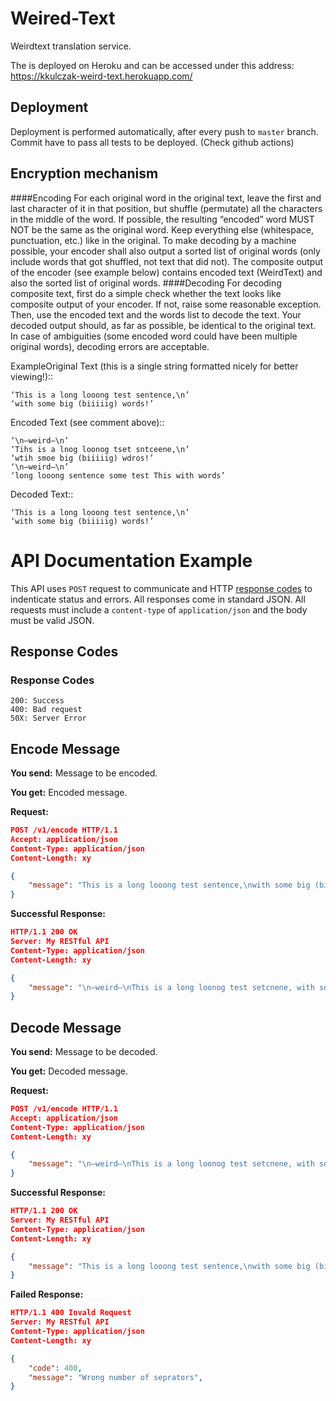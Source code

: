 # Weired-Text
Weirdtext translation service.

The is deployed on Heroku and can be accessed under this address: https://kkulczak-weird-text.herokuapp.com/

## Deployment
Deployment is performed automatically, after every push to `master` branch.
Commit have to pass all tests to be deployed. (Check github actions)

## Encryption mechanism
####Encoding
For each original word in the original text, leave the first and last character of it in that
position, but shuffle (permutate) all the characters in the middle of the word. If possible,
the resulting “encoded” word MUST NOT be the same as the original word. Keep
everything else (whitespace, punctuation, etc.) like in the original. To make decoding by a
machine possible, your encoder shall also output a sorted list of original words (only
include words that got shuffled, not text that did not).
The composite output of the encoder (see example below) contains encoded text
(WeirdText) and also the sorted list of original words.
####Decoding
For decoding composite text, first do a simple check whether the text looks like composite
output of your encoder. If not, raise some reasonable exception.
Then, use the encoded text and the words list to decode the text.
Your decoded output should, as far as possible, be identical to the original text. In case of
ambiguities (some encoded word could have been multiple original words), decoding
errors are acceptable.

ExampleOriginal Text (this is a single string formatted nicely for better viewing!)::
```
‘This is a long looong test sentence,\n’
‘with some big (biiiiig) words!’
```
Encoded Text (see comment above)::
```
‘\n—weird—\n’
‘Tihs is a lnog loonog tset sntceene,\n’
‘wtih smoe big (biiiiig) wdros!’
‘\n—weird—\n’
‘long looong sentence some test This with words’
```
Decoded Text::
```
‘This is a long looong test sentence,\n’
‘with some big (biiiiig) words!’
```



# API Documentation Example
This API uses `POST` request to communicate and HTTP [response codes](https://en.wikipedia.org/wiki/List_of_HTTP_status_codes) to indenticate status and errors. All responses come in standard JSON. All requests must include a `content-type` of `application/json` and the body must be valid JSON.

## Response Codes 
### Response Codes
```
200: Success
400: Bad request
50X: Server Error
```
## Encode Message
**You send:**  Message to be encoded.

**You get:** Encoded message.

**Request:**
```json
POST /v1/encode HTTP/1.1
Accept: application/json
Content-Type: application/json
Content-Length: xy

{
    "message": "This is a long looong test sentence,\nwith some big (biiiiig) words!",
}
```
**Successful Response:**
```json
HTTP/1.1 200 OK
Server: My RESTful API
Content-Type: application/json
Content-Length: xy

{
    "message": "\n—weird—\nThis is a long loonog test setcnene, with some big (biiiiig) wrods!\n—weird—\nsmoe wodrs tset lnog lonoog Tihs biiiiig seecntne wtih",
}
```
## Decode Message
**You send:**  Message to be decoded. 

**You get:** Decoded message.

**Request:**
```json
POST /v1/encode HTTP/1.1
Accept: application/json
Content-Type: application/json
Content-Length: xy

{
    "message": "\n—weird—\nThis is a long loonog test setcnene, with some big (biiiiig) wrods!\n—weird—\nsmoe wodrs tset lnog lonoog Tihs biiiiig seecntne wtih",
}
```
**Successful Response:**
```json
HTTP/1.1 200 OK
Server: My RESTful API
Content-Type: application/json
Content-Length: xy

{
    "message": "This is a long looong test sentence,\nwith some big (biiiiig) words!",
}
```

**Failed Response:**
```json
HTTP/1.1 400 Invald Request
Server: My RESTful API
Content-Type: application/json
Content-Length: xy

{
    "code": 400,
    "message": "Wrong number of seprators",
}